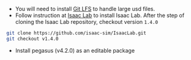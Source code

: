 - You will need to install [Git LFS](https://git-lfs.com/) to handle large usd files. 
- Follow instruction at [Isaac Lab](https://isaac-sim.github.io/IsaacLab) to install Isaac Lab. 
After the step of cloning the Isaac Lab repository, checkout version `1.4.0` 
```bash
git clone https://github.com/isaac-sim/IsaacLab.git
git checkout v1.4.0 
```

- Install pegasus (v4.2.0) as an editable package
```bash


